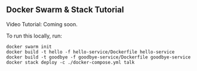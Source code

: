 ## Docker Swarm & Stack Tutorial

Video Tutorial: Coming soon.

To run this locally, run:

```
docker swarm init
docker build -t hello -f hello-service/Dockerfile hello-service
docker build -t goodbye -f goodbye-service/Dockerfile goodbye-service
docker stack deploy -c ./docker-compose.yml talk
```
